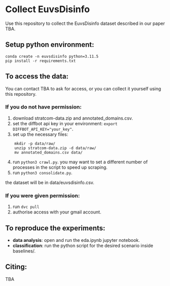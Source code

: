 # Collect EuvsDisinfo
Use this repository to collect the EuvsDisinfo dataset described in our paper TBA.

## Setup python environment:
    conda create -n euvsdisinfo python=3.11.5
    pip install -r requirements.txt

## To access the data:
You can contact TBA to ask for access, or you can collect it yourself using this repository.
### If you do not have permission:
1. download stratcom-data.zip and annotated_domains.csv.
2. set the diffbot api key in your environment: ```export DIFFBOT_API_KEY="your_key"```.
3. set up the necessary files:
```
    mkdir -p data/raw/
    unzip stratcom-data.zip -d data/raw/
    mv annotated_domains.csv data/
```
4. run ```python3 crawl.py```. you may want to set a different number of processes in the script to speed up scraping.
5. run ```python3 consolidate.py```.

 the dataset will be in data/euvsdisinfo.csv.

### If you were given permission:
1. run ```dvc pull```
2. authorise access with your gmail account.

## To reproduce the experiments:
- **data analysis**: open and run the eda.ipynb jupyter notebook.
- **classification**: run the python script for the desired scenario inside baselines/.

## Citing:
TBA